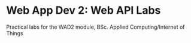 # Web App Dev 2: Web API Labs

Practical labs for the WAD2 module, BSc. Applied Computing/Internet of Things 